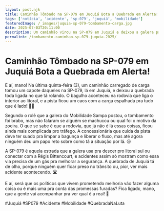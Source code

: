 ```yaml
---
layout: post.njk
title: Caminhão Tômbado na SP-079 em Juquiá Bota a Quebrada em Alerta!
tags: ['notícia', 'acidente', 'sp-079', 'juquiá', 'mobilidade']
featuredImage: /_images/juquia-sp-079-tombamento-carga.jpg
date: 2025-07-03T20:11:00
description: Um caminhão virou na SP-079 em Juquiá e deixou a galera preocupada com a segurança na pista!
permalink: /tombamento-caminhao-sp-079-juquia-2025/
---
```


# Caminhão Tômbado na SP-079 em Juquiá Bota a Quebrada em Alerta!

E aí, mano! Na última quinta-feira (3), um caminhão carregado de carga tomou um capote daqueles na SP-079, lá em Juquiá, e deixou a quebrada toda ligada no que tá rolando. O bagulho aconteceu na rodovia que liga o interior ao litoral, e a pista ficou um caos com a carga espalhada pra tudo que é lado! 🚚💥

Segundo o rolê que a galera do Mobilidade Sampa postou, o tombamento foi brabo, mas não falaram se alguém se machucou ou qual foi o motivo da zoeira. O que se sabe é que a rodovia, que já não é lá essas coisas, ficou ainda mais complicada pro tráfego. A concessionária que cuida da pista deve ter suado pra limpar a bagunça e liberar o fluxo, mas até agora ninguém deu um papo reto sobre como tá a situação por lá. 😒

A SP-079 é aquela estrada que a galera usa pra descer pro litoral sul ou conectar com a Régis Bittencourt, e acidentes assim só mostram como essa via precisa de um gás pra melhorar a segurança. A quebrada de Juquiá tá de olho, porque ninguém quer ficar preso no trânsito ou, pior, ver mais acidente acontecendo. 🛣️

E aí, será que os políticos que vivem prometendo melhoria vão fazer alguma coisa ou é mais uma pra conta das promessas furadas? Fica ligado, mano, que a gente vai acompanhar pra ver qual é a real! 💪

#Juquiá #SP079 #Acidente #Mobilidade #QuebradaNaLuta
